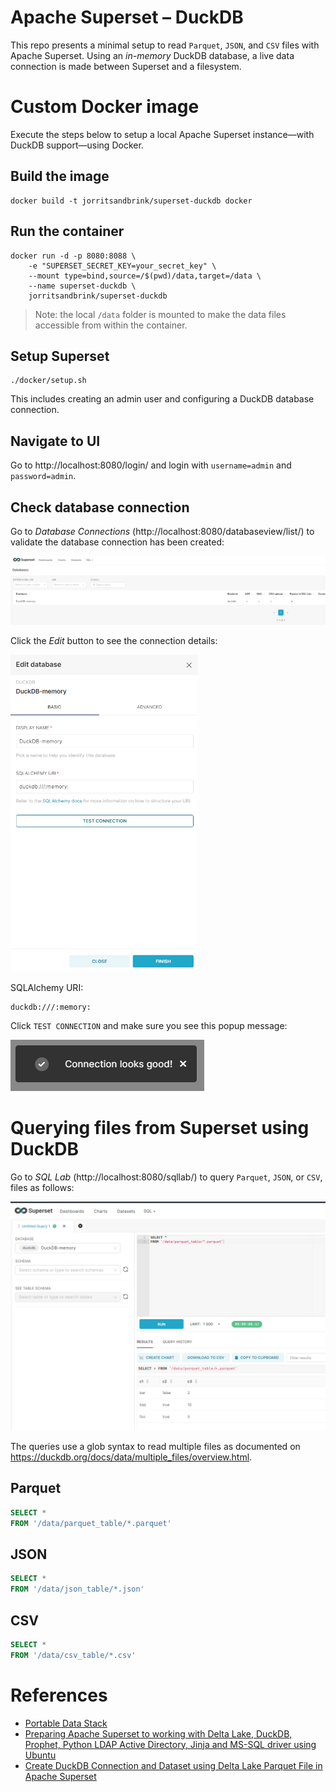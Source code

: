 # Apache Superset – DuckDB
This repo presents a minimal setup to read `Parquet`, `JSON`, and `CSV` files with Apache Superset. Using an _in-memory_ DuckDB database, a live data connection is made between Superset and a filesystem.

# Custom Docker image
Execute the steps below to setup a local Apache Superset instance—with DuckDB support—using Docker.

## Build the image
```Shell
docker build -t jorritsandbrink/superset-duckdb docker
```

## Run the container
```Shell
docker run -d -p 8080:8088 \
    -e "SUPERSET_SECRET_KEY=your_secret_key" \
    --mount type=bind,source=/$(pwd)/data,target=/data \
    --name superset-duckdb \
    jorritsandbrink/superset-duckdb
```
> Note: the local `/data` folder is mounted to make the data files accessible from within the container.
## Setup Superset
```Shell
./docker/setup.sh
```
This includes creating an admin user and configuring a DuckDB database connection.

## Navigate to UI
Go to http://localhost:8080/login/ and login with `username=admin` and `password=admin`.

## Check database connection
Go to _Database Connections_ (http://localhost:8080/databaseview/list/) to validate the database connection has been created:

![Overview of database connections in Superset UI](docs/img/database-connection-overview.png)

Click the _Edit_ button to see the connection details:

<img src='docs/img/duckdb-database-connection.png' alt='DuckDB database connection configuration in Superset UI' width='300'/>

SQLAlchemy URI:
```
duckdb:///:memory:
```

Click `TEST CONNECTION` and make sure you see this popup message:

![Popup message indicating a good connection](docs/img/connection-looks-good.png)
# Querying files from Superset using DuckDB
Go to _SQL Lab_ (http://localhost:8080/sqllab/) to query `Parquet`, `JSON`, or `CSV`, files as follows:

![Apache Superset DuckDB SQL Lab](docs/img/sql-lab-duckdb-parquet.png)

The queries use a glob syntax to read multiple files as documented on https://duckdb.org/docs/data/multiple_files/overview.html.

## Parquet
```sql
SELECT *
FROM '/data/parquet_table/*.parquet'
```

## JSON
```sql
SELECT *
FROM '/data/json_table/*.json'
```

## CSV
```sql
SELECT *
FROM '/data/csv_table/*.csv'
```

# References
-  [Portable Data Stack](https://github.com/cnstlungu/portable-data-stack-dagster/tree/main)
- [Preparing Apache Superset to working with Delta Lake, DuckDB, Prophet, Python LDAP Active Directory, Jinja and MS-SQL driver using Ubuntu](https://medium.com/@syarifz.id/preparing-apache-superset-to-working-with-delta-lake-duckdb-prophet-python-ldap-active-d9da7a9a68c3)
- [Create DuckDB Connection and Dataset using Delta Lake Parquet File in Apache Superset](https://medium.com/@syarifz.id/create-duckdb-connection-and-create-dataset-using-parquet-file-in-apache-superset-8765e5772342)
